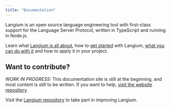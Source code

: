```yaml
---
title: "Documentation"
---
```


Langium is an open source language engineering tool with first-class support for the Language Server Protocol, written in TypeScript and running in Node.js.

Learn what [Langium is all about](./langium-overview), how to [get started](./getting-started) with Langium, [what you can do with it](./tutorials) and how to apply it in your project.

## Want to contribute?

_WORK IN PROGRESS:_ This documentation site is still at the beginning, and most content is still to be written. If you want to help, [visit the website repository](https://github.com/langium/langium-website).

Visit the [Langium repository](https://github.com/langium/langium) to take part in improving Langium.
